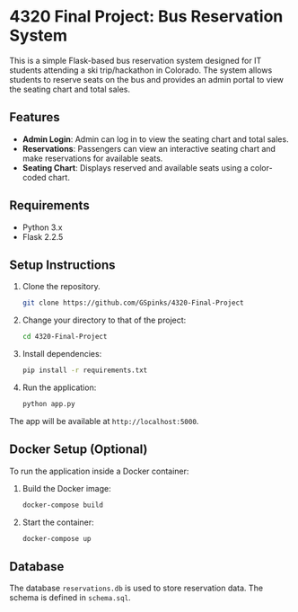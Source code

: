 # 4320 Final Project: Bus Reservation System

This is a simple Flask-based bus reservation system designed for IT students attending a ski trip/hackathon in Colorado. The system allows students to reserve seats on the bus and provides an admin portal to view the seating chart and total sales.

## Features
- **Admin Login**: Admin can log in to view the seating chart and total sales.
- **Reservations**: Passengers can view an interactive seating chart and make reservations for available seats.
- **Seating Chart**: Displays reserved and available seats using a color-coded chart.

## Requirements

- Python 3.x
- Flask 2.2.5

## Setup Instructions

1. Clone the repository.
   ```bash
   git clone https://github.com/GSpinks/4320-Final-Project
   ```
2. Change your directory to that of the project:
   ```bash
   cd 4320-Final-Project
   ```
3. Install dependencies:
   ```bash
   pip install -r requirements.txt
   ```
5. Run the application:
   ```bash
   python app.py
   ```

The app will be available at `http://localhost:5000`.

## Docker Setup (Optional)

To run the application inside a Docker container:

1. Build the Docker image:
   ```bash
   docker-compose build
   ```
2. Start the container:
   ```bash
   docker-compose up
   ```

## Database

The database `reservations.db` is used to store reservation data. The schema is defined in `schema.sql`.
